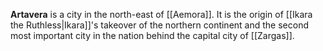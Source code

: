 **Artavera** is a city in the north-east of [[Aemora]]. It is the origin of [[Ikara the Ruthless|Ikara]]'s takeover of the northern continent and the second most important city in the nation behind the capital city of [[Zargas]].